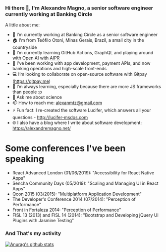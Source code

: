 ### Hi there 👋, I'm Alexandre Magno, a senior software engineer currently working at Banking Circle

A little about me:

- 🔭 I’m currently working at Banking Circle as a senior software engineer
- 🏠 I'm from Teófilo Otoni, Minas Gerais, Brazil, a small city in the countryside
- 🌱 I’m currently learning GitHub Actions, GraphQL and playing around with Open AI with [AIPR](https://github.com/marketplace/actions/creates-a-pr-to-solve-an-issue-using-chatgpt)
- 👯 I've been working with app development, payment APIs, and now banking operations and high-scale front-ends
- 💻 I’m looking to collaborate on open-source software with Gitpay (https://gitpay.me)
- 📖 I’m always learning, especially because there are more JS frameworks than people :p
- 💬 Ask me about science
- 📫 How to reach me: alexanmtz@gmail.com
- ⚡ Fun fact: I re-created the software Lucifer, which answers all your questions - http://lucifer-msdos.com
- 🌐 I also have a blog where I write about software development: https://alexandremagno.net/

# Some conferences I've been speaking

- React Advanced London (01/06/2019): "Accessibility for React Native Apps"
- Sencha Community Days (05/2019): "Scaling and Managing UI in React Apps"
- Qcon 2015 (03/2015): "Multiplatform Application Development"
- The Developer's Conference 2014 (07/2014): "Perception of Performance"
- Front in Fortaleza 2014: "Perception of Performance"
- FISL 13 (2013) and FISL 14 (2014): "Bootstrap and Developing jQuery UI Plugins with Jasmine Testing"

### And That's my activity

[![Anurag's github stats](https://github-readme-stats.vercel.app/api?username=alexanmtz)](https://github.com/anuraghazra/github-readme-stats)
